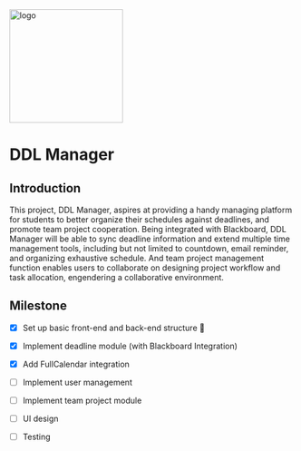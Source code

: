 <img src='https://cdn.jsdelivr.net/gh/wongJG/imgBed@main/uPic/logo.png' alt='logo' width=200/>

# DDL Manager

## Introduction

This project, DDL Manager, aspires at providing a handy managing platform for students to better organize their schedules against deadlines, and promote team project cooperation. Being integrated with Blackboard, DDL Manager will be able to sync deadline information and extend multiple time management tools, including but not limited to countdown, email reminder, and organizing exhaustive schedule. And team project management function enables users to collaborate on designing project workflow and task allocation, engendering a collaborative environment.


## Milestone

- [x] Set up basic front-end and back-end structure :tada:
- [x] Implement deadline module (with Blackboard Integration)
- [x] Add FullCalendar integration
- [ ] Implement user management
- [ ] Implement team project module
- [ ] UI design
- [ ] Testing

